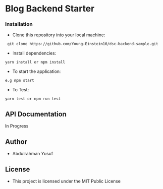 # Blog Backend Starter


### Installation

- Clone this repository into your local machine:

```
 git clone https://github.com/Young-Einstein10/dsc-backend-sample.git
```

- Install dependencies:

```
yarn install or npm install
```

- To start the application:

```
e.g npm start
```

- To Test:

```
yarn test or npm run test
```  

## API Documentation

In Progress

## Author

- Abdulrahman Yusuf

## License

- This project is licensed under the MIT Public License
